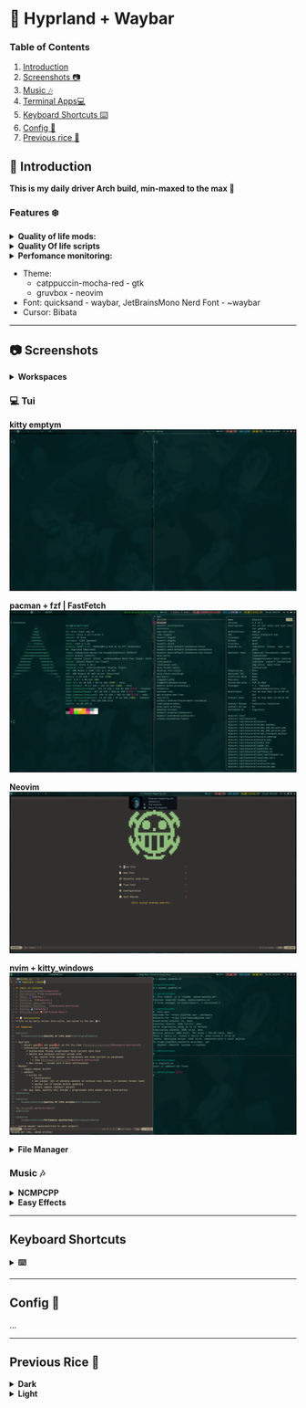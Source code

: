 # 🌌 Hyprland + Waybar

### Table of Contents
1. [Introduction](#introduction)
2. [Screenshots 📷](#-Screenshots)
3. [Music 🎶](#music-)
4. [Terminal Apps💻](#-Tui)
5. [Keyboard Shortcuts ⌨️ ](#Keyboard-Shortcuts)
6. [Config 🧙](#Config-)
7. [Previous rice 🍚](#Previous-Rice-)

## 📝 Introduction
**This is my daily driver Arch build, min-maxed to the max 👻**

### Features ❄️ 

<details>
    <summary><strong>Quality of life mods:</strong></summary>

* Hyprland
    * Adjust gaps_in and gaps_out on the fly.(see [#keyboard-shortcuts](#keyboard-shortcuts))
    * Interactive volume control:
        * System-wide Volume progressbar with current sink icon
        * Switch and indicate current volume sink 
            * eg. switch from speaker to earphones and show current as earphones 
            * (see [#keyboard-shortcuts](#keyboard-shortcuts))
        * Max volume , volume zero & mute notification.
* Waybar:
    * Toggle waybar On/Off
    * updates 
        * script to: 
            * checkupdates 
            * see pacman -Qil of pending updates in verbose less format, or minimal format (awk)
            * backup lvm if needed before updating (Messes with grub-mkconfig, delete snapshot beforegrub update)
            * silent update (default option)
    * Per app (mpd, spotify etc) Volume + progressbar with waybar mpris interaction.
</details>

<details>
    <summary><strong>Quality Of life scripts</strong></summary>
    
[My scripts](.darth/scripts/)
</details>

<details>
    <summary><strong>Perfomance monitoring:</strong></summary>

* custom waybar capsules(click to open drawer):
* Gpu (amd)
    * gpu frequency mhz
    * gpu % use
    * gpu fan rpm
    * gpu temp
* CPU
    * temp, frequency, % use
* memory % use and disk % free + nvme temp.
* network(up/down speed) + weather (wttr.in)
</details>

- Theme: 
    - catppuccin-mocha-red - gtk
    - gruvbox - neovim
- Font: quicksand - waybar, JetBrainsMono Nerd Font - ~waybar
- Cursor: Bibata

***
## 📷 Screenshots

<!-- workspaces -->
<details>
    <summary><strong>Workspaces</strong></summary>

**Empty Workspace + my perf_mon capsules**
![maxi empty](https://github.com/darth-malu/Hypr./raw/hyprmax/.darth/git_screenshots/maxi_empty.png)

**Empty Capsules off**
![mini_empty](https://github.com/darth-malu/Hypr./raw/hyprmax/.darth/git_screenshots/emptyy.png)

</details>

### 💻 Tui
**kitty emptym**
![mini_empty](https://github.com/darth-malu/Hypr./raw/hyprmax/.darth/git_screenshots/term_empt.png)

**pacman + fzf | FastFetch**
![pacfzf](https://github.com/darth-malu/Hypr./raw/hyprmax/.darth/git_screenshots/pacf_fast.png)

**Neovim**
![nvim](https://github.com/darth-malu/Hypr./raw/hyprmax/.darth/git_screenshots/v.png)

**nvim + kitty_windows**
![nvim + Kitty windows](https://github.com/darth-malu/Hypr./raw/hyprmax/.darth/git_screenshots/kitty_v.png)

<!-- Files -->
<details>
    <summary><strong>File Manager</strong></summary>

**Nautilus**
![nauti](https://github.com/darth-malu/Hypr./raw/hyprmax/.darth/git_screenshots/nautilus.png)

**Yazi**
![Yazi](https://github.com/darth-malu/Hypr./raw/hyprmax/.darth/git_screenshots/yazi.png)
</details>

### Music 🎶 

<details>
    <summary><strong>NCMPCPP</strong></summary>

*visualizer view + dunst volume progress*
![ncmpcpp](https://github.com/darth-malu/Hypr./raw/hyprmax/.darth/git_screenshots/volume_nc.png)

*main playlist view*
![ncmpcpp](https://github.com/darth-malu/Hypr./raw/hyprmax/.darth/git_screenshots/ncmpcpp.png)

*playlist-editor view*
![ncmpcpp](https://github.com/darth-malu/Hypr./raw/hyprmax/.darth/git_screenshots/ncmpcpp_1.png)
</details>

<details>
    <summary><strong>Easy Effects</strong></summary>

![easy](https://github.com/darth-malu/Hypr./raw/hyprmax/.darth/git_screenshots/easy.png)
</details>

***

## Keyboard Shortcuts
<details>
    <summary><strong> ⌨️ </strong></summary>

        $sl = SHIFT_L
        $cl = CONTROL_L
        $mod = SUPER
        $al = Alt_L
        $ar = Alt_R
        $sl = SHIFT_L

        # grimblast scrnshot
        PrtSc: Taking Screentshot - entire scrn
            * + $al - current window
            * + $sl - copy area

        # Terminal
        $mod + Enter: Open kitty current workspace
        $mod + $sl + Enter: Open Terminal emptym

        # Hyprland (Numpad)
        
        $mod + KP_ADD(+): Inc. Gaps out
        $mod + KP_Subtract(-): Dec. Gaps out

        $mod + $al + KP_ADD: Inc. Gaps in
        $mod + $al + KP_Subtract: Dec. Gaps in

        $mod + vim-motions (h,k,l,j) / mouse-down/up -> navigate open workspaces
        $sl, $sl -> focuscurrentlast - backandforth active
        $mod + O -> Move to emptym
        $mod + Space/mouse:275 killactive / close focused window

        # Launch app
        $mod + {}:  
            {} = B - Brave
                 F - Firefox 
                 N - Nautilus, 
                 $sl + O - obsidian
                 F1 - Spotify
                 F2 - NCMPCPP
                 I: launch special:nc, launch ncmpcpp if empty
                 E: launch special:Easy, auto-launches Easy Effects on startup

        # Waybar
        $mod + Home: Waybar Reload
        $mod + End: Waybar toggle

see also:
- [workspaces](.config/hypr/hypr-configs/workspaces.conf)
- [Window & App Rules](.config/hypr/hypr-configs/WindowAppRules.conf)
- [keybindings](.config/hypr/hypr-configs/keybindings.conf)
</details>

***
## Config 🧙 
...

***
## Previous Rice 🍚

<details>
    <summary><strong>Dark</strong></summary>

</details>

<details>
    <summary><strong>Light</strong></summary>

</details>



